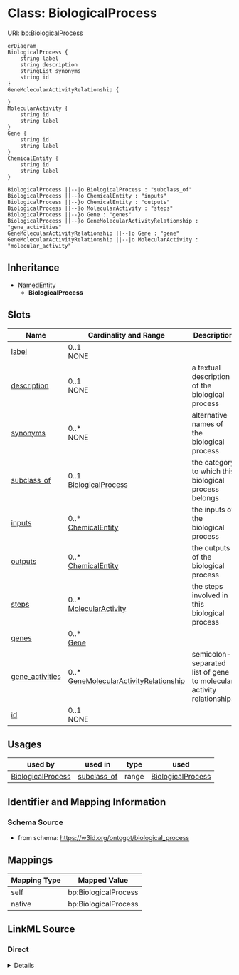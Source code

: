 # Class: BiologicalProcess



URI: [bp:BiologicalProcess](http://w3id.org/ontogpt/biological-process-templateBiologicalProcess)


```mermaid
erDiagram
BiologicalProcess {
    string label  
    string description  
    stringList synonyms  
    string id  
}
GeneMolecularActivityRelationship {

}
MolecularActivity {
    string id  
    string label  
}
Gene {
    string id  
    string label  
}
ChemicalEntity {
    string id  
    string label  
}

BiologicalProcess ||--|o BiologicalProcess : "subclass_of"
BiologicalProcess ||--}o ChemicalEntity : "inputs"
BiologicalProcess ||--}o ChemicalEntity : "outputs"
BiologicalProcess ||--}o MolecularActivity : "steps"
BiologicalProcess ||--}o Gene : "genes"
BiologicalProcess ||--}o GeneMolecularActivityRelationship : "gene_activities"
GeneMolecularActivityRelationship ||--|o Gene : "gene"
GeneMolecularActivityRelationship ||--|o MolecularActivity : "molecular_activity"

```




## Inheritance
* [NamedEntity](NamedEntity.md)
    * **BiologicalProcess**



## Slots

| Name | Cardinality and Range | Description | Inheritance |
| ---  | --- | --- | --- |
| [label](label.md) | 0..1 <br/> NONE |  | direct |
| [description](description.md) | 0..1 <br/> NONE | a textual description of the biological process | direct |
| [synonyms](synonyms.md) | 0..* <br/> NONE | alternative names of the biological process | direct |
| [subclass_of](subclass_of.md) | 0..1 <br/> [BiologicalProcess](BiologicalProcess.md) | the category to which this biological process belongs | direct |
| [inputs](inputs.md) | 0..* <br/> [ChemicalEntity](ChemicalEntity.md) | the inputs of the biological process | direct |
| [outputs](outputs.md) | 0..* <br/> [ChemicalEntity](ChemicalEntity.md) | the outputs of the biological process | direct |
| [steps](steps.md) | 0..* <br/> [MolecularActivity](MolecularActivity.md) | the steps involved in this biological process | direct |
| [genes](genes.md) | 0..* <br/> [Gene](Gene.md) |  | direct |
| [gene_activities](gene_activities.md) | 0..* <br/> [GeneMolecularActivityRelationship](GeneMolecularActivityRelationship.md) | semicolon-separated list of gene to molecular activity relationships | direct |
| [id](id.md) | 0..1 <br/> NONE |  | [NamedEntity](NamedEntity.md) |





## Usages

| used by | used in | type | used |
| ---  | --- | --- | --- |
| [BiologicalProcess](BiologicalProcess.md) | [subclass_of](subclass_of.md) | range | [BiologicalProcess](BiologicalProcess.md) |






## Identifier and Mapping Information







### Schema Source


* from schema: https://w3id.org/ontogpt/biological_process





## Mappings

| Mapping Type | Mapped Value |
| ---  | ---  |
| self | bp:BiologicalProcess |
| native | bp:BiologicalProcess |


## LinkML Source

<!-- TODO: investigate https://stackoverflow.com/questions/37606292/how-to-create-tabbed-code-blocks-in-mkdocs-or-sphinx -->

### Direct

<details>
```yaml
name: BiologicalProcess
from_schema: https://w3id.org/ontogpt/biological_process
rank: 1000
is_a: NamedEntity
attributes:
  label:
    name: label
    description: the name of the biological process
    from_schema: https://w3id.org/ontogpt/biological_process
    rank: 1000
  description:
    name: description
    description: a textual description of the biological process
    from_schema: https://w3id.org/ontogpt/biological_process
    rank: 1000
  synonyms:
    name: synonyms
    description: alternative names of the biological process
    from_schema: https://w3id.org/ontogpt/biological_process
    rank: 1000
    multivalued: true
  subclass_of:
    name: subclass_of
    description: the category to which this biological process belongs
    from_schema: https://w3id.org/ontogpt/biological_process
    rank: 1000
    range: BiologicalProcess
  inputs:
    name: inputs
    description: the inputs of the biological process
    from_schema: https://w3id.org/ontogpt/biological_process
    rank: 1000
    multivalued: true
    range: ChemicalEntity
  outputs:
    name: outputs
    description: the outputs of the biological process
    from_schema: https://w3id.org/ontogpt/biological_process
    rank: 1000
    multivalued: true
    range: ChemicalEntity
  steps:
    name: steps
    description: the steps involved in this biological process
    from_schema: https://w3id.org/ontogpt/biological_process
    rank: 1000
    multivalued: true
    range: MolecularActivity
  genes:
    name: genes
    from_schema: https://w3id.org/ontogpt/biological_process
    rank: 1000
    multivalued: true
    range: Gene
  gene_activities:
    name: gene_activities
    description: semicolon-separated list of gene to molecular activity relationships
    from_schema: https://w3id.org/ontogpt/biological_process
    rank: 1000
    multivalued: true
    range: GeneMolecularActivityRelationship

```
</details>

### Induced

<details>
```yaml
name: BiologicalProcess
from_schema: https://w3id.org/ontogpt/biological_process
rank: 1000
is_a: NamedEntity
attributes:
  label:
    name: label
    description: the name of the biological process
    from_schema: https://w3id.org/ontogpt/biological_process
    rank: 1000
    alias: label
    owner: BiologicalProcess
    domain_of:
    - BiologicalProcess
    - NamedEntity
    range: string
  description:
    name: description
    description: a textual description of the biological process
    from_schema: https://w3id.org/ontogpt/biological_process
    rank: 1000
    alias: description
    owner: BiologicalProcess
    domain_of:
    - BiologicalProcess
    range: string
  synonyms:
    name: synonyms
    description: alternative names of the biological process
    from_schema: https://w3id.org/ontogpt/biological_process
    rank: 1000
    multivalued: true
    alias: synonyms
    owner: BiologicalProcess
    domain_of:
    - BiologicalProcess
    range: string
  subclass_of:
    name: subclass_of
    description: the category to which this biological process belongs
    from_schema: https://w3id.org/ontogpt/biological_process
    rank: 1000
    alias: subclass_of
    owner: BiologicalProcess
    domain_of:
    - BiologicalProcess
    range: BiologicalProcess
  inputs:
    name: inputs
    description: the inputs of the biological process
    from_schema: https://w3id.org/ontogpt/biological_process
    rank: 1000
    multivalued: true
    alias: inputs
    owner: BiologicalProcess
    domain_of:
    - BiologicalProcess
    range: ChemicalEntity
  outputs:
    name: outputs
    description: the outputs of the biological process
    from_schema: https://w3id.org/ontogpt/biological_process
    rank: 1000
    multivalued: true
    alias: outputs
    owner: BiologicalProcess
    domain_of:
    - BiologicalProcess
    range: ChemicalEntity
  steps:
    name: steps
    description: the steps involved in this biological process
    from_schema: https://w3id.org/ontogpt/biological_process
    rank: 1000
    multivalued: true
    alias: steps
    owner: BiologicalProcess
    domain_of:
    - BiologicalProcess
    range: MolecularActivity
  genes:
    name: genes
    from_schema: https://w3id.org/ontogpt/biological_process
    rank: 1000
    multivalued: true
    alias: genes
    owner: BiologicalProcess
    domain_of:
    - BiologicalProcess
    range: Gene
  gene_activities:
    name: gene_activities
    description: semicolon-separated list of gene to molecular activity relationships
    from_schema: https://w3id.org/ontogpt/biological_process
    rank: 1000
    multivalued: true
    alias: gene_activities
    owner: BiologicalProcess
    domain_of:
    - BiologicalProcess
    range: GeneMolecularActivityRelationship
  id:
    name: id
    annotations:
      prompt.skip:
        tag: prompt.skip
        value: 'true'
    description: A unique identifier for the named entity
    comments:
    - this is populated during the grounding and normalization step
    from_schema: http://w3id.org/ontogpt/core
    rank: 1000
    identifier: true
    alias: id
    owner: BiologicalProcess
    domain_of:
    - NamedEntity
    - Publication
    range: string

```
</details>